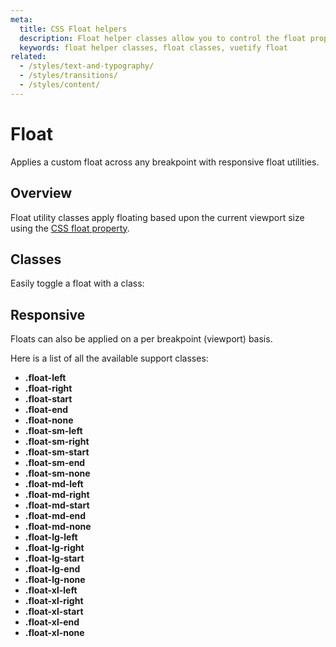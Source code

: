 ```yaml
---
meta:
  title: CSS Float helpers
  description: Float helper classes allow you to control the float property of an element based upon the viewport size.
  keywords: float helper classes, float classes, vuetify float
related:
  - /styles/text-and-typography/
  - /styles/transitions/
  - /styles/content/
---
```


# Float

Applies a custom float across any breakpoint with responsive float utilities.

<entry />

## Overview

Float utility classes apply floating based upon the current viewport size using the [CSS float property](https://developer.mozilla.org/en-US/docs/Web/CSS/float).

<breakpoints-table />

## Classes

Easily toggle a float with a class:

<example file="float/classes" />

## Responsive

Floats can also be applied on a per breakpoint (viewport) basis.

<example file="float/responsive" />

Here is a list of all the available support classes:

- **.float-left**
- **.float-right**
- **.float-start**
- **.float-end**
- **.float-none**
- **.float-sm-left**
- **.float-sm-right**
- **.float-sm-start**
- **.float-sm-end**
- **.float-sm-none**
- **.float-md-left**
- **.float-md-right**
- **.float-md-start**
- **.float-md-end**
- **.float-md-none**
- **.float-lg-left**
- **.float-lg-right**
- **.float-lg-start**
- **.float-lg-end**
- **.float-lg-none**
- **.float-xl-left**
- **.float-xl-right**
- **.float-xl-start**
- **.float-xl-end**
- **.float-xl-none**
